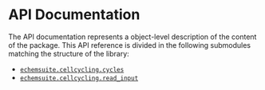 # API Documentation

The API documentation represents a object-level description of the content of the package.
This API reference is divided in the following submodules matching the structure of the library:

* [`echemsuite.cellcycling.cycles`](API-cellcycling-cycles)
* [`echemsuite.cellcycling.read_input`](API-cellcycling-read_input)